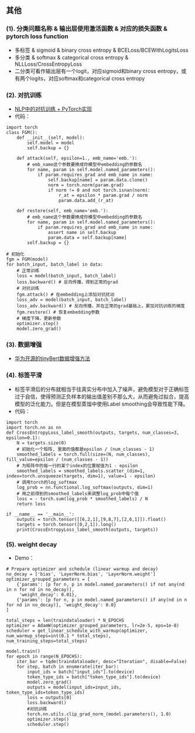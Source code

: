 ## 其他

### (1). 分类问题名称 & 输出层使用激活函数 & 对应的损失函数 & pytorch loss function
- 多标签 & sigmoid & binary cross entropy & BCELoss/BCEWithLogitsLoss
- 多分类 & softmax & categorical cross entropy & NLLLoss/CrossEntropyLoss
- 二分类可看作输出层有一个logit，对应sigmoid和binary cross entropy，或有两个logits，对应softmax和categorical cross entropy

### (2). 对抗训练 
- [NLP中的对抗训练 + PyTorch实现](https://zhuanlan.zhihu.com/p/91269728)
- 代码：
```
import torch
class FGM():
    def __init__(self, model):
        self.model = model
        self.backup = {}

    def attack(self, epsilon=1., emb_name='emb.'):
        # emb_name这个参数要换成你模型中embedding的参数名
        for name, param in self.model.named_parameters():
            if param.requires_grad and emb_name in name:
                self.backup[name] = param.data.clone()
                norm = torch.norm(param.grad)
                if norm != 0 and not torch.isnan(norm):
                    r_at = epsilon * param.grad / norm
                    param.data.add_(r_at)

    def restore(self, emb_name='emb.'):
        # emb_name这个参数要换成你模型中embedding的参数名
        for name, param in self.model.named_parameters():
            if param.requires_grad and emb_name in name: 
                assert name in self.backup
                param.data = self.backup[name]
        self.backup = {}
        
# 初始化
fgm = FGM(model)
for batch_input, batch_label in data:
    # 正常训练
    loss = model(batch_input, batch_label)
    loss.backward() # 反向传播，得到正常的grad
    # 对抗训练
    fgm.attack() # 在embedding上添加对抗扰动
    loss_adv = model(batch_input, batch_label)
    loss_adv.backward() # 反向传播，并在正常的grad基础上，累加对抗训练的梯度
    fgm.restore() # 恢复embedding参数
    # 梯度下降，更新参数
    optimizer.step()
    model.zero_grad()
```

### (3). 数据增强
- [华为开源的tinyBert数据增强方法](https://github.com/huawei-noah/Pretrained-Language-Model/blob/master/TinyBERT/data_augmentation.py#L146)

### (4). 标签平滑
- 标签平滑后的分布就相当于往真实分布中加入了噪声，避免模型对于正确标签过于自信，使得预测正负样本的输出值差别不那么大，从而避免过拟合，提高模型的泛化能力。但是在模型蒸馏中使用Label smoothing会导致性能下降。
- 代码：
```
import torch
import torch.nn as nn
def CrossEntropyLoss_label_smooth(outputs, targets, num_classes=3, epsilon=0.1):
    N = targets.size(0)
    # 初始化一个矩阵, 里面的值都是epsilon / (num_classes - 1)
    smoothed_labels = torch.full(size=(N, num_classes), fill_value=epsilon / (num_classes - 1))
    # 为矩阵中的每一行的某个index的位置赋值为1 - epsilon
    smoothed_labels = smoothed_labels.scatter_(dim=1, index=torch.unsqueeze(targets, dim=1), value=1 - epsilon)
    # 调用torch的log_softmax
    log_prob = nn.functional.log_softmax(outputs, dim=1)
    # 用之前得到的smoothed_labels来调整log_prob中每个值
    loss = - torch.sum(log_prob * smoothed_labels) / N
    return loss

if __name__ == '__main__':
    outputs = torch.tensor([[6,2,1],[9,8,7],[2,6,1]]).float()
    targets = torch.tensor([0,2,1]).long()
    print(CrossEntropyLoss_label_smooth(outputs, targets))
```

### (5). weight decay
- Demo：
```
# Prepare optimizer and schedule (linear warmup and decay)
no_decay = ['bias', 'LayerNorm.bias', 'LayerNorm.weight']
optimizer_grouped_parameters = [
    {'params': [p for n, p in model.named_parameters() if not any(nd in n for nd in no_decay)],
     'weight_decay': 0.01},
    {'params': [p for n, p in model.named_parameters() if any(nd in n for nd in no_decay)], 'weight_decay': 0.0}
]

total_steps = len(traindataloader) * N_EPOCHS
optimizer = AdamW(optimizer_grouped_parameters, lr=2e-5, eps=1e-8)
scheduler = get_linear_schedule_with_warmup(optimizer, num_warmup_steps=int(0.1 * total_steps), num_training_steps=total_steps)

model.train()
for epoch in range(N_EPOCHS):
    iter_bar = tqdm(traindataloader, desc="Iteration", disable=False)
    for step, batch in enumerate(iter_bar):
        input_ids = batch["input_ids"].to(device)
        token_type_ids = batch["token_type_ids"].to(device) 
        model.zero_grad()
        outputs = model(input_ids=input_ids, token_type_ids=token_type_ids)
        loss = outputs[0]
        loss.backward()
        #对抗训练
        torch.nn.utils.clip_grad_norm_(model.parameters(), 1.0)
        optimizer.step()
        scheduler.step()
```
